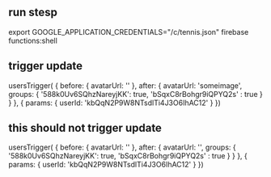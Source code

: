 ## run stesp ##
export GOOGLE_APPLICATION_CREDENTIALS="/c/tennis.json"
firebase functions:shell

## trigger update ##
usersTrigger(
{
  before: { avatarUrl: '' },
  after: {
    avatarUrl: 'someimage',
    groups: { '588k0Uv6SQhzNareyjKK': true, 'bSqxC8rBohgr9iQPYQ2s' : true }
  }
},
{ params: { userId: 'kbQqN2P9W8NTsdlTi4J3O6IhAC12' } })

## this should not trigger update ##
usersTrigger(
{
  before: { avatarUrl: '' },
  after: {
    avatarUrl: '',
    groups: { '588k0Uv6SQhzNareyjKK': true, 'bSqxC8rBohgr9iQPYQ2s' : true }
  }
},
{ params: { userId: 'kbQqN2P9W8NTsdlTi4J3O6IhAC12' } })
